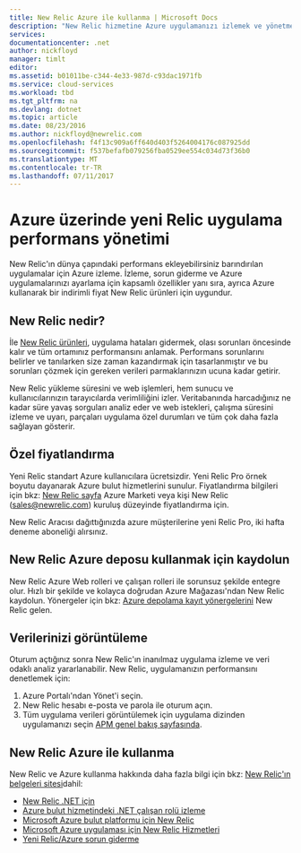 ```yaml
---
title: New Relic Azure ile kullanma | Microsoft Docs
description: "New Relic hizmetine Azure uygulamanızı izlemek ve yönetmek için kullanmayı öğrenin."
services: 
documentationcenter: .net
author: nickfloyd
manager: timlt
editor: 
ms.assetid: b01011be-c344-4e33-987d-c93dac1971fb
ms.service: cloud-services
ms.workload: tbd
ms.tgt_pltfrm: na
ms.devlang: dotnet
ms.topic: article
ms.date: 08/23/2016
ms.author: nickfloyd@newrelic.com
ms.openlocfilehash: f4f13c909a6ff640d403f5264004176c087925dd
ms.sourcegitcommit: f537befafb079256fba0529ee554c034d73f36b0
ms.translationtype: MT
ms.contentlocale: tr-TR
ms.lasthandoff: 07/11/2017
---
```

# <a name="new-relic-application-performance-management-on-azure"></a>Azure üzerinde yeni Relic uygulama performans yönetimi
New Relic'ın dünya çapındaki performans ekleyebilirsiniz barındırılan uygulamalar için Azure izleme. İzleme, sorun giderme ve Azure uygulamalarınızı ayarlama için kapsamlı özellikler yanı sıra, ayrıca Azure kullanarak bir indirimli fiyat New Relic ürünleri için uygundur.

## <a name="what-is-new-relic"></a>New Relic nedir?
İle [New Relic ürünleri](https://newrelic.com/products), uygulama hataları gidermek, olası sorunları öncesinde kalır ve tüm ortamınız performansını anlamak. Performans sorunlarını belirler ve tanılarken size zaman kazandırmak için tasarlanmıştır ve bu sorunları çözmek için gereken verileri parmaklarınızın ucuna kadar getirir.

New Relic yükleme süresini ve web işlemleri, hem sunucu ve kullanıcılarınızın tarayıcılarda verimliliğini izler. Veritabanında harcadığınız ne kadar süre yavaş sorguları analiz eder ve web istekleri, çalışma süresini izleme ve uyarı, parçaları uygulama özel durumları ve tüm çok daha fazla sağlayan gösterir. 

## <a name="special-pricing"></a>Özel fiyatlandırma
Yeni Relic standart Azure kullanıcılara ücretsizdir. Yeni Relic Pro örnek boyutu dayanarak Azure bulut hizmetlerini sunulur. Fiyatlandırma bilgileri için bkz: [New Relic sayfa](https://azure.microsoft.com/marketplace/partners/newrelic/newrelic/) Azure Marketi veya kişi New Relic (sales@newrelic.com) kuruluş düzeyinde fiyatlandırma için.

New Relic Aracısı dağıttığınızda azure müşterilerine yeni Relic Pro, iki hafta deneme aboneliği alırsınız.

## <a name="sign-up-for-new-relic-using-the-azure-store"></a>New Relic Azure deposu kullanmak için kaydolun
New Relic Azure Web rolleri ve çalışan rolleri ile sorunsuz şekilde entegre olur. Hızlı bir şekilde ve kolayca doğrudan Azure Mağazası'ndan New Relic kaydolun. Yönergeler için bkz: [Azure depolama kayıt yönergelerini](https://docs.newrelic.com/docs/agents/net-agent/azure-installation/azure-cloud-services#signup) New Relic gelen.

## <a name="view-your-data"></a>Verilerinizi görüntüleme
Oturum açtığınız sonra New Relic'ın inanılmaz uygulama izleme ve veri odaklı analiz yararlanabilir. New Relic, uygulamanızın performansını denetlemek için:

1. Azure Portalı'ndan Yönet'i seçin.
2. New Relic hesabı e-posta ve parola ile oturum açın.
3. Tüm uygulama verileri görüntülemek için uygulama dizinden uygulamanızı seçin [APM genel bakış sayfasında](https://docs.newrelic.com/docs/apm/applications-menu/monitoring/apm-overview-page).

## <a name="using-new-relic-with-azure"></a>New Relic Azure ile kullanma
New Relic ve Azure kullanma hakkında daha fazla bilgi için bkz: [New Relic'ın belgeleri sitesi](https://docs.newrelic.com/docs/agents/net-agent/azure-installation)dahil: 

* [New Relic .NET için](https://docs.newrelic.com/docs/agents/net-agent/getting-started/new-relic-net)
* [Azure bulut hizmetindeki .NET çalışan rolü izleme](https://docs.newrelic.com/docs/agents/net-agent/azure-installation/instrument-net-worker-role-azure-cloud-service)
* [Microsoft Azure bulut platformu için New Relic](https://docs.newrelic.com/docs/agents/net-agent/azure-installation/azure-cloud-services)
* [Microsoft Azure uygulaması için New Relic Hizmetleri](https://docs.newrelic.com/docs/agents/net-agent/azure-installation/azure-portal)
* [Yeni Relic/Azure sorun giderme](https://docs.newrelic.com/docs/agents/net-agent/azure-troubleshooting)

